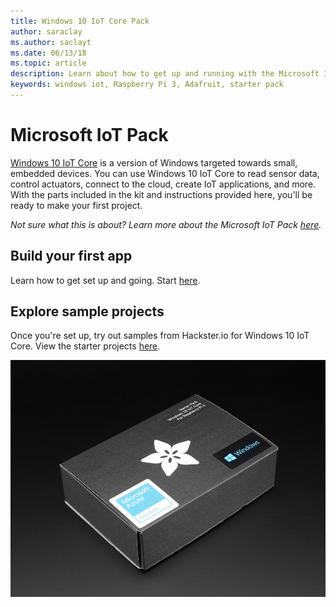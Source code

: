 ```yaml
---
title: Windows 10 IoT Core Pack
author: saraclay
ms.author: saclayt
ms.date: 06/13/18
ms.topic: article
description: Learn about how to get up and running with the Microsoft IoT pack.
keywords: windows iot, Raspberry Pi 3, Adafruit, starter pack
---
```


# Microsoft IoT Pack

[Windows 10 IoT Core](../windows-iot-core.md) is a version of Windows targeted towards small, embedded devices. You can use Windows 10 IoT Core to read sensor data, control actuators, connect to the cloud, create IoT applications, and more. With the parts included in the kit and instructions provided here, you'll be ready to make your first project.

_Not sure what this is about? Learn more about the Microsoft IoT Pack [here](https://www.adafruit.com/windows10iotpi2)._

## Build your first app

Learn how to get set up and going. Start [here](https://docs.microsoft.com/en-us/windows/iot-core/tutorials/quickstarter/devicesetup#using-the-iot-dashboard-raspberry-pi-and-minnowboard).

## Explore sample projects

Once you're set up, try out samples from Hackster.io for Windows 10 IoT Core. View the starter projects [here](https://github.com/ms-iot/adafruitsample/blob/master/README.md).

![Image of Microsoft IoT Pack](../media/adafruitkit/pack.jpg)
